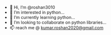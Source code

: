 - 👋 Hi, I’m @roshan3010
- 👀 I’m interested in python...
- 🌱 I’m currently learning python...
- 💞️ I’m looking to collaborate on python libraries...
- 📫 reach me @ 
      kumar.roshan2020@gmail.com
      

<!---
roshan3010/roshan3010 is a ✨ special ✨ repository because its `README.md` (this file) appears on your GitHub profile.
You can click the Preview link to take a look at your changes.
--->
